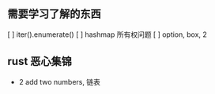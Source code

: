 
## 需要学习了解的东西
[ ] iter().enumerate()
[ ] hashmap 所有权问题
[ ] option, box, 2


## rust 恶心集锦
- 2 add two numbers, 链表
